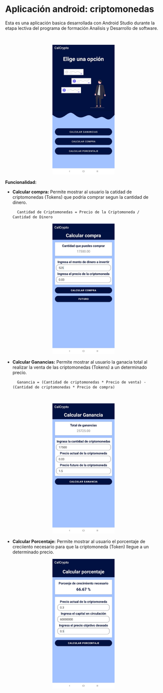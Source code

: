 <h1>Aplicación android: criptomonedas</h1>

Esta es una aplicación basica desarrollada con Android Studio durante la etapa lectiva del programa de formación Analisis y Desarrollo de software. 

<br>

<p align="center">
  <img src="screenshots/Inicio.jpeg" alt="Interfaz de inicio" width="200">
</p>

**Funcionalidad:**
- **Calcular compra:** Permite mostrar al usuario la catidad de criptomonedas (Tokens) que podria comprar segun la cantidad de dinero. 


        Cantidad de Criptomonedas = Precio de la Criptomoneda / Cantidad de Dinero
  
<p align="center">
  <img src="screenshots/c_compra.jpeg" alt="Interfaz" width="200">
</p>

- **Calcular Ganancias:** Permite mostrar al usuario la ganacia total al realizar la venta de las criptomonedas (Tokens) a un determinado precio. 


        Ganancia = (Cantidad de criptomonedas * Precio de venta) - (Cantidad de criptomonedas * Precio de compra)
  
​<p align="center">
  <img src="screenshots/c_ganancia.jpeg" alt="Interfaz" width="200">
</p>

- **Calcular Porcentaje:** Permite mostrar al usuario el porcentaje de creciiento necesario para que la criptomoneda (Token) llegue a un determinado precio.

<p align="center">
  <img src="screenshots/c_porcentaje.jpeg" alt="Interfaz" width="200">
</p>

